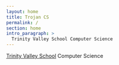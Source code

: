 ```yaml
---
layout: home
title: Trojan CS
permalink: /
section: home
intro_paragraph: >
  Trinity Valley School Computer Science
---
```


[Trinity Valley School](tvs.org) Computer Science

